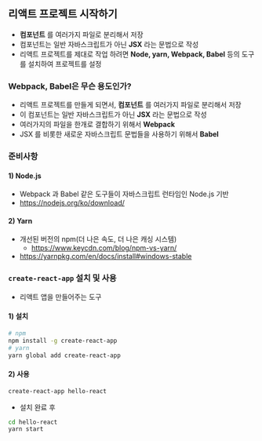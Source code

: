 ## 리액트 프로젝트 시작하기

- **컴포넌트** 를 여러가지 파일로 분리해서 저장 
- 컴포넌트는 일반 자바스크립트가 아닌 **JSX** 라는 문법으로 작성 
- 리액트 프로젝트를 제대로 작업 하려면 **Node, yarn, Webpack, Babel** 등의 도구를 설치하여 프로젝트를 설정 



### Webpack, Babel은 무슨 용도인가?

- 리액트 프로젝트를 만들게 되면서, **컴포넌트** 를 여러가지 파일로 분리해서 저장
- 이 컴포넌트는 일반 자바스크립트가 아닌 **JSX** 라는 문법으로 작성
- 여러가지의 파일을 한개로 결합하기 위해서 **Webpack**
- JSX 를 비롯한 새로운 자바스크립트 문법들을 사용하기 위해서 **Babel**



### 준비사항

#### 1) Node.js

- Webpack 과 Babel 같은 도구들이 자바스크립트 런타임인 Node.js 기반 
- https://nodejs.org/ko/download/



#### 2) Yarn

- 개선된 버전의 npm(더 나은 속도, 더 나은 캐싱 시스템)
  - https://www.keycdn.com/blog/npm-vs-yarn/
- https://yarnpkg.com/en/docs/install#windows-stable



### `create-react-app` 설치 및 사용

- 리액트 앱을 만들어주는 도구 



#### 1) 설치

```bash
# npm
npm install -g create-react-app
# yarn
yarn global add create-react-app
```



#### 2) 사용

```bash
create-react-app hello-react
```



- 설치 완료 후

```bash
cd hello-react
yarn start
```



